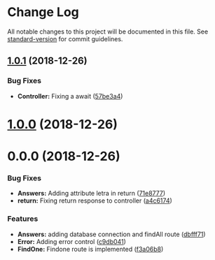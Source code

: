 # Change Log

All notable changes to this project will be documented in this file. See [standard-version](https://github.com/conventional-changelog/standard-version) for commit guidelines.

<a name="1.0.1"></a>
## [1.0.1](https://github.com/MatheusRBarbosa/stopots/compare/v1.0.0...v1.0.1) (2018-12-26)


### Bug Fixes

* **Controller:** Fixing a await ([57be3a4](https://github.com/MatheusRBarbosa/stopots/commit/57be3a4))



<a name="1.0.0"></a>
# [1.0.0](https://github.com/MatheusRBarbosa/stopots/compare/v0.0.0...v1.0.0) (2018-12-26)



<a name="0.0.0"></a>
# 0.0.0 (2018-12-26)


### Bug Fixes

* **Answers:** Adding attribute letra in return ([71e8777](https://github.com/MatheusRBarbosa/stopots/commit/71e8777))
* **return:** Fixing return response to controller ([a4c6174](https://github.com/MatheusRBarbosa/stopots/commit/a4c6174))


### Features

* **Answers:** adding database connection and findAll route ([dbfff71](https://github.com/MatheusRBarbosa/stopots/commit/dbfff71))
* **Error:** Adding error control ([c9db041](https://github.com/MatheusRBarbosa/stopots/commit/c9db041))
* **FindOne:** Findone route is implemented ([f3a06b8](https://github.com/MatheusRBarbosa/stopots/commit/f3a06b8))
